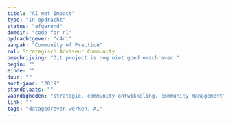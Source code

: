 ```yaml
---
titel: "AI met Impact"
type: "in opdracht"
status: "afgerond"
domein: "code for nl"
opdrachtgever: "c4nl"
aanpak: "Community of Practice"
rol: Strategisch Adviseur Community
omschrijving: "Dit project is nog niet goed omschreven."
begin: ""
einde: ""
duur: ""
sort-jaar: "2019"
standplaats: ""
vaardigheden: "strategie, community-ontwikkeling, community management"
link: ""
tags: "datagedreven werken, AI"
---
```

